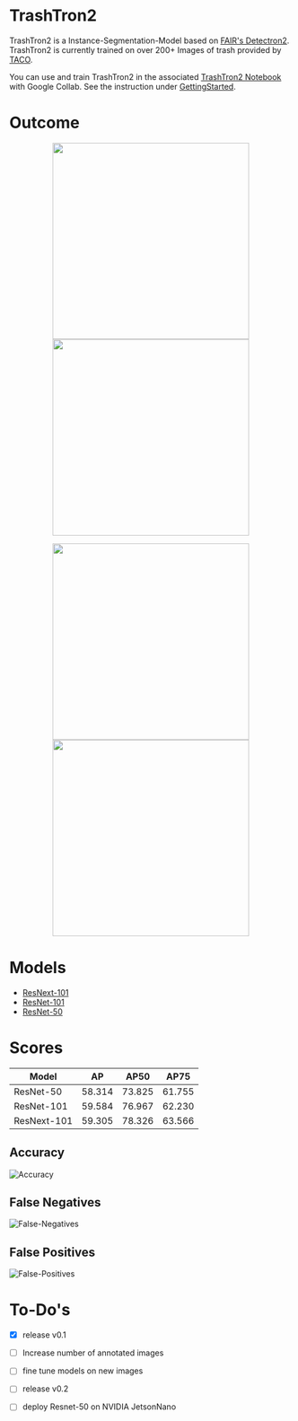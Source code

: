# TrashTron2

TrashTron2 is a Instance-Segmentation-Model based on [FAIR's Detectron2](https://github.com/facebookresearch/detectron2). TrashTron2 is currently trained on over 200+ Images of trash provided by [TACO](https://github.com/pedropro/TACO).

You can use and train TrashTron2 in the associated [TrashTron2 Notebook](https://colab.research.google.com/drive/1IrutxbF5P1LnbXOjIhMCBu6hJdr5qrjz?usp=sharing) with Google Collab. See the instruction under [GettingStarted](https://github.com/therealgherkhin/TrashTron2/blob/main/GettingStarted.md).

# Outcome

<p align="middle">
  <img src="https://i.imgur.com/lRNhIrW.jpg" width="350" />
  <img src="https://i.imgur.com/E2DwveS.jpg" width="350" /> 
</p>
<p align="middle" >
  <img src="https://i.imgur.com/t63GG42.jpg" width="350" />
  <img src="https://i.imgur.com/cebWJvc.png" width="350" /> 
</p>

# Models

* [ResNext-101](https://arxiv.org/pdf/1611.05431v2.pdf)
* [ResNet-101](https://arxiv.org/pdf/1512.03385.pdf)
* [ResNet-50](https://arxiv.org/pdf/1512.03385.pdf)

# Scores
Model | AP | AP50 | AP75 
--- | --- | --- | --- 
ResNet-50 | 58.314 | 73.825 | 61.755
ResNet-101 | 59.584 | 76.967 | 62.230
ResNext-101 | 59.305 | 78.326 | 63.566

## Accuracy

![Accuracy](https://i.imgur.com/SpIIGzh.png)

## False Negatives

![False-Negatives](https://i.imgur.com/vm75baV.png)

## False Positives

![False-Positives](https://i.imgur.com/xMij5o7.png)

# To-Do's
- [x] release v0.1

- [ ] Increase number of annotated images

- [ ] fine tune models on new images

- [ ] release v0.2

- [ ] deploy Resnet-50 on NVIDIA JetsonNano
